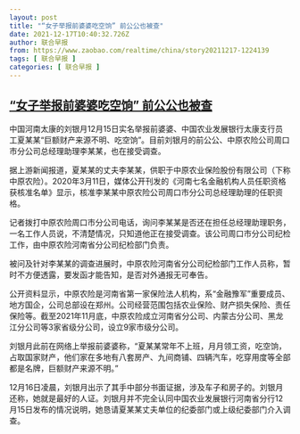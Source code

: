 ```yaml
---
layout: post
title: "“女子举报前婆婆吃空饷” 前公公也被查"
date: 2021-12-17T10:40:32.726Z
author: 联合早报
from: https://www.zaobao.com/realtime/china/story20211217-1224139
tags: [ 联合早报 ]
categories: [ 联合早报 ]
---
```

<!--1639758180000-->
[“女子举报前婆婆吃空饷” 前公公也被查](https://www.zaobao.com/realtime/china/story20211217-1224139)
------

<div>
<p>中国河南太康的刘银月12月15日实名举报前婆婆、中国农业发展银行太康支行员工夏某某“巨额财产来源不明、吃空饷”。目前刘银月的前公公、中原农险公司周口市分公司总经理助理李某某，也在接受调查。</p><p>据上游新闻报道，夏某某的丈夫李某某，供职于中原农业保险股份有限公司（下称中原农险）。2020年3月11日，媒体公开刊发的《河南七名金融机构人员任职资格获核准名单》显示，核准李某某中原农险公司周口市分公司总经理助理的任职资格。</p><p>记者拨打中原农险周口市分公司电话，询问李某某是否还在担任总经理助理职务，一名工作人员说，不清楚情况，只知道他正在接受调查。该公司周口市分公司纪检工作，由中原农险河南省分公司纪检部门负责。</p><section id="imu"><div id="dfp-ad-imu1">        </div></section><p>被问及针对李某某的调查进展时，中原农险河南省分公司纪检部门工作人员称，暂时不方便透露，要发函才能告知，是否对外通报无可奉告。</p><p>公开资料显示，中原农险是河南省第一家保险法人机构，系“金融豫军”重要成员、地方国企，公司总部设在郑州。公司经营范围包括农业保险、财产损失保险、责任保险等。截至2021年11月底，中原农险成立河南省分公司、内蒙古分公司、黑龙江分公司等3家省级分公司，设立9家市级分公司。</p><p>刘银月此前在网络上举报前婆婆称，“夏某某常年不上班，月月领工资，吃空饷，占取国家财产，他们家在多地有八套房产、九间商铺、四辆汽车，吃穿用度等全部都是名牌，巨额财产来源不明。”</p><div id="innity-in-post"></div><div id="dfp-ad-midarticlespecial">        </div><p>12月16日凌晨，刘银月出示了其手中部分书面证据，涉及车子和房子的。刘银月还称，她就是最好的人证。刘银月并不完全认同中国农业发展银行河南省分行12月15日发布的情况说明，她恳请夏某某丈夫单位的纪委部门或上级纪委部门介入调查。</p>      <div class="cx_paywall_placeholder" id="sph_cdp_40"></div>
</div>
